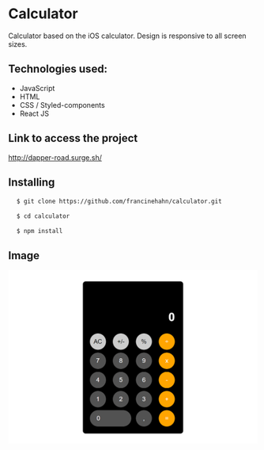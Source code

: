 # Calculator
Calculator based on the iOS calculator. Design is responsive to all screen sizes.

## Technologies used:
* JavaScript
* HTML
* CSS / Styled-components
* React JS

## Link to access the project
http://dapper-road.surge.sh/

## Installing
<pre>
  <code>$ git clone https://github.com/francinehahn/calculator.git</code>
</pre>

<pre>
  <code>$ cd calculator</code>
</pre>

<pre>
  <code>$ npm install</code>
</pre>

## Image
![image of the calculator](https://github.com/francinehahn/calculator/blob/main/img-calculator.png)
